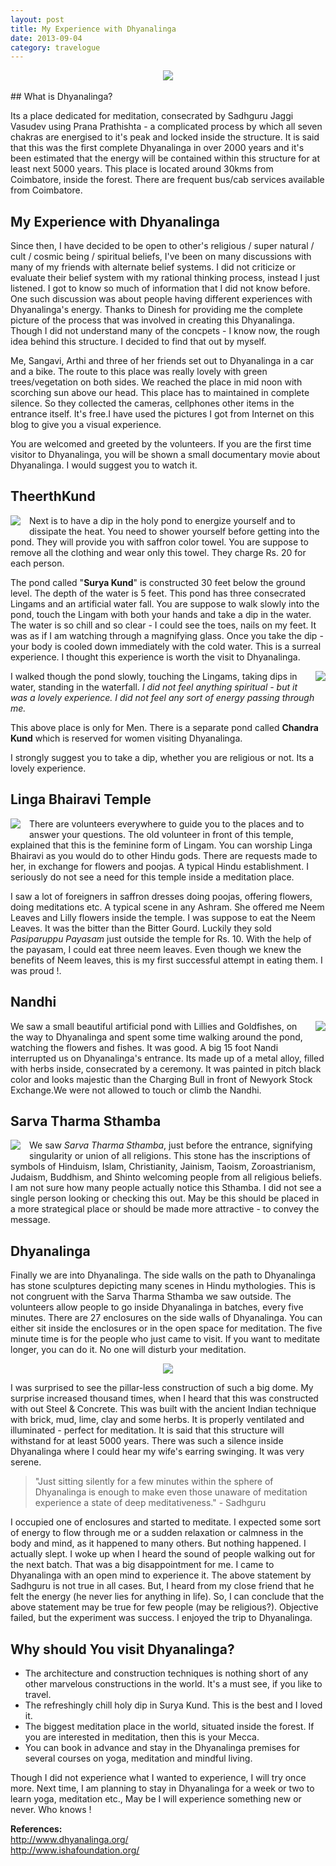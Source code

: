 ```yaml
---
layout: post
title: My Experience with Dhyanalinga
date: 2013-09-04
category: travelogue
---
```


<div style="text-align: center;">
<img src="{{site.url}}/img/Inside-Dhyanalinga.jpg"/>
</div>  
<br />
## What is Dhyanalinga?  

Its a place dedicated for meditation, consecrated by Sadhguru Jaggi Vasudev using Prana Prathishta - a complicated process by which all seven chakras are energised to it's peak and locked inside the structure. It is said that this was the first complete Dhyanalinga in over 2000 years and it's been estimated that the energy will be contained within this structure for at least next 5000 years. This place is located around 30kms from Coimbatore, inside the forest. There are frequent bus/cab services available from Coimbatore.
  
## My Experience with Dhyanalinga  

Since then, I have decided to be open to other's religious / super natural / cult / cosmic being / spiritual beliefs, I've been on many discussions with many of my friends with alternate belief systems. I did not criticize or evaluate their belief system with my rational thinking process, instead I just listened. I got to know so much of information that I did not know before. One such discussion was about people having different experiences with Dhyanalinga's energy. Thanks to Dinesh for providing me the complete picture of the process that was involved in creating this Dhyanalinga. Though I did not understand many of the concpets - I know now, the rough idea behind this structure. I decided to find that out by myself.  
  
Me, Sangavi, Arthi and three of her friends set out to Dhyanalinga in a car and a bike. The route to this place was really lovely with green trees/vegetation on both sides. We reached the place in mid noon with scorching sun above our head. This place has to maintained in complete silence. So they collected the cameras, cellphones other items in the entrance itself. It's free.I have used the pictures I got from Internet on this blog to give you a visual experience.  
  
You are welcomed and greeted by the volunteers. If you are the first time visitor to Dhyanalinga, you will be shown a small documentary movie about Dhyanalinga. I would suggest you to watch it.  
  
## TheerthKund   

<img style="clear: left; float: left; margin-bottom: 1em; margin-right: 1em;" 
src="{{site.url}}/img/suryakund.jpg"/>   

Next is to have a dip in the holy pond to energize yourself and to dissipate the heat. You need to shower yourself before getting into the pond. They will provide you with saffron color towel. You are suppose to remove all the clothing and wear only this towel. They charge Rs. 20 for each person.   
  
The pond called "<b>Surya Kund</b>" is constructed 30 feet below the ground level. The depth of the water is 5 feet. This pond has three consecrated Lingams and an artificial water fall. You are suppose to walk slowly into the pond, touch the Lingam with both your hands and take a dip in the water. The water is so chill and so clear - I could see the toes, nails on my feet. It was as if I am watching through a magnifying glass. Once you take the dip - your body is cooled down immediately with the cold water. This is a surreal experience. I thought this experience is worth the visit to Dhyanalinga.  
  
<img style="clear: right; float: right; margin-bottom: 1em; margin-left: 1em;" 
src="{{site.url}}/img/chandrakund.jpg"/>   

I walked though the pond slowly, touching the Lingams, taking dips in water, standing in the waterfall. *I did not feel anything spiritual - but it was a lovely experience. I did not feel any sort of energy passing through me.*  
  
This above place is only for Men. There is a separate pond called <b>Chandra Kund</b> which is reserved for women visiting Dhyanalinga.  
  
I strongly suggest you to take a dip, whether you are religious or not. Its a lovely experience.  
  
## Linga Bhairavi Temple  

<img style="clear: left; float: left; margin-bottom: 1em; margin-right: 1em;" 
src="{{site.url}}/img/LingaBhairavi-Temple.jpg"/>   

There are volunteers everywhere to guide you to the places and to answer your questions. The old volunteer in front of this temple, explained that this is the feminine form of Lingam. You can worship Linga Bhairavi as you would do to other Hindu gods. There are requests made to her, in exchange for flowers and poojas. A typical Hindu establishment. I seriously do not see a need for this temple inside a meditation place.  
  
I saw a lot of foreigners in saffron dresses doing poojas, offering flowers, doing meditations etc. A typical scene in any Ashram. She offered me Neem Leaves and Lilly flowers inside the temple. I was suppose to eat the Neem Leaves. It was the bitter than the Bitter Gourd. Luckily they sold *Pasiparuppu Payasam* just outside the temple for Rs. 10. With the help of the payasam, I could eat three neem leaves. Even though we knew the benefits of Neem leaves, this is my first successful attempt in eating them. I was proud !.   
  
## Nandhi  

<img style="clear: right; float: right; margin-bottom: 1em; margin-left: 1em;" 
src="{{site.url}}/img/Dhyanalinga-Nandi.jpg"/>   

We saw a small beautiful artificial pond with Lillies and Goldfishes, on the way to Dhyanalinga and spent some time walking around the pond, watching the flowers and fishes. It was good. A big 15 foot Nandi interrupted us on Dhyanalinga's entrance. Its made up of a metal alloy, filled with herbs inside, consecrated by a ceremony. It was painted in pitch black color and looks majestic than the Charging Bull in front of Newyork Stock Exchange.We were not allowed to touch or climb the Nandhi.  
  
## Sarva Tharma Sthamba  
  
<img style="clear: left; float: left; margin-bottom: 1em; margin-right: 1em;" 
src="{{site.url}}/img/Dhyanalinga_Sarva_Dharma_Sthamba.JPG"/>   

We saw *Sarva Tharma Sthamba*, just before the entrance, signifying singularity or union of all religions. This stone has the inscriptions of symbols of Hinduism, Islam, Christianity, Jainism, Taoism, Zoroastrianism, Judaism, Buddhism, and Shinto welcoming people from all religious beliefs. I am not sure how many people actually notice this Sthamba. I did not see a single person looking or checking this out. May be this should be placed in a more strategical place or should be made more attractive - to convey the message.  
  
## Dhyanalinga  

Finally we are into Dhyanalinga. The side walls on the path to Dhyanalinga has stone sculptures depicting many scenes in Hindu mythologies. This is not congruent with the Sarva Tharma Sthamba we saw outside. The volunteers allow people to go inside Dhyanalinga in batches, every five minutes. There are 27 enclosures on the side walls of Dhyanalinga. You can either sit inside the enclosures or in the open space for meditation. The five minute time is for the people who just came to visit. If you want to meditate longer, you can do it. No one will disturb your meditation.   
  
<div style="text-align: center;">
<img src="{{site.url}}/img/dhyanalinga-temple.jpg"/>
</div>  
  
I was surprised to see the pillar-less construction of such a big dome. My surprise increased thousand times, when I heard that this was constructed with out Steel & Concrete. This was built with the ancient Indian technique with brick, mud, lime, clay and some herbs. It is properly ventilated and illuminated - perfect for meditation. It is said that this structure will withstand for at least 5000 years. There was such a silence inside Dhyanalinga where I could hear my wife's earring swinging. It was very serene.  

> "Just sitting silently for a few minutes within the sphere of Dhyanalinga is enough to make even those unaware of meditation experience a state of deep meditativeness." - Sadhguru  

I occupied one of enclosures and started to meditate. I expected some sort of energy to flow through me or a sudden relaxation or calmness in the body and mind, as it happened to many others. But nothing happened. I actually slept. I woke up when I heard the sound of people walking out for the next batch. That was a big disappointment for me. I came to Dhyanalinga with an open mind to experience it. The above statement by Sadhguru is not true in all cases. But, I heard from my close friend that he felt the energy (he never lies for anything in life). So, I can conclude that the above statement may be true for few people (may be religious?). Objective failed, but the experiment was success. I enjoyed the trip to Dhyanalinga.
  
## Why should You visit Dhyanalinga?  

* The architecture and construction techniques is nothing short of any other marvelous constructions in the world. It's a must see, if you like to travel.  
* The refreshingly chill holy dip in Surya Kund. This is the best and I loved it.  
* The biggest meditation place in the world, situated inside the forest. If you are interested in meditation, then this is your Mecca.  
* You can book in advance and stay in the Dhyanalinga premises for several courses on yoga, meditation and mindful living.  

Though I did not experience what I wanted to experience, I will try once more. Next time, I am planning to stay in Dhyanalinga for a week or two to learn yoga, meditation etc., May be I will experience something new or never. Who knows !  
  
**References:**  
<http://www.dhyanalinga.org/>  
<http://www.ishafoundation.org/>  

